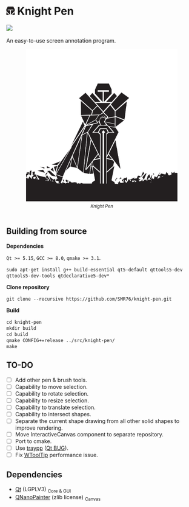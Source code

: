 # <img src="extera/icon-font/svg/e006-knight_pen.svg" width="22px"></img> Knight Pen 
<img src="https://img.shields.io/badge/version-0.2.0-37c248"><br>

An easy-to-use screen annotation program.

<div align="center">
    <img src="extera/logo/knight-pen-character_character.svg" width="400px" height="400px"> <br>
    <i><small>Knight Pen</small></i>
</div>
<br>

<!-- # Preview -->

## Building from source

**Dependencies**

`Qt >= 5.15`, `GCC >= 8.0`, `qmake >= 3.1`.

    sudo apt-get install g++ build-essential qt5-default qttools5-dev qttools5-dev-tools qtdeclarative5-dev*


**Clone repository**

    git clone --recursive https://github.com/SMR76/knight-pen.git

**‌Build**

    cd knight-pen 
    mkdir build
    cd build 
    qmake CONFIG+=release ../src/knight-pen/
    make

## TO-DO
- [ ] Add other pen & brush tools.
- [ ] Capability to move selection.
- [ ] Capability to rotate selection.
- [ ] Capability to resize selection.
- [ ] Capability to translate selection.
- [ ] Capability to intersect shapes.
- [ ] Separate the current shape drawing from all other solid shapes to improve rendering.
- [ ] Move InteractiveCanvas component to separate repository.
- [ ] Port to cmake.
- [ ] Use [traypp](https://github.com/Soundux/traypp) ([Qt BUG](https://bugreports.qt.io/browse/QTBUG-37083)).
- [ ] Fix [WToolTip](src/knight-pen/controls/WToolTip.qml) performance issue.

## Dependencies
- [Qt](https://www.qt.io/) (LGPLV3) <sub>Core & GUI</sub>
- [QNanoPainter](https://github.com/QUItCoding/qnanopainter) (zlib license) <sub>Canvas</sub>